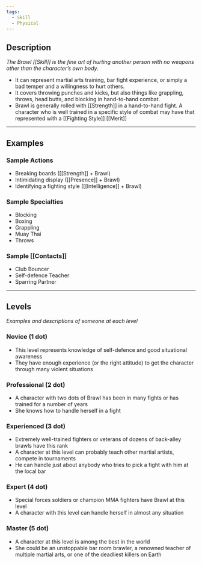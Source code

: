 ```yaml
---
tags:
  - Skill
  - Physical
---
```


## Description

_The Brawl [[Skill]] is the fine art of hurting another person with no weapons other than the character’s own body._
- It can represent martial arts training, bar fight experience, or simply a bad temper and a willingness to hurt others.
- It covers throwing punches and kicks, but also things like grappling, throws, head butts, and blocking in hand-to-hand combat.
- Brawl is generally rolled with [[Strength]] in a hand-to-hand fight. A character who is well trained in a specific style of combat may have that represented with a [[Fighting Style]] [[Merit]]

---

## Examples

### Sample Actions

- Breaking boards ([[Strength]] + Brawl)
- Intimidating display ([[Presence]] + Brawl)
- Identifying a fighting style ([[Intelligence]] + Brawl)

### Sample Specialties

- Blocking
- Boxing
- Grappling
- Muay Thai
- Throws

### Sample [[Contacts]]

- Club Bouncer
- Self-defence Teacher
- Sparring Partner

---

## Levels

_Examples and descriptions of someone at each level_

### Novice (1 dot)

- This level represents knowledge of self-defence and good situational awareness
- They have enough experience (or the right attitude) to get the character through many violent situations

### Professional (2 dot)

- A character with two dots of Brawl has been in many fights or has trained for a number of years
- She knows how to handle herself in a fight

### Experienced (3 dot)

- Extremely well-trained fighters or veterans of dozens of back-alley brawls have this rank
- A character at this level can probably teach other martial artists, compete in tournaments
- He can handle just about anybody who tries to pick a fight with him at the local bar

### Expert (4 dot)

- Special forces soldiers or champion MMA fighters have Brawl at this level
- A character with this level can handle herself in almost any situation

### Master (5 dot)

- A character at this level is among the best in the world
- She could be an unstoppable bar room brawler, a renowned teacher of multiple martial arts, or one of the deadliest killers on Earth

